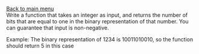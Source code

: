 [Back to main menu](https://github.com/nacenik/codewars/blob/main/README.md) <br>
Write a function that takes an integer as input, and returns the number of bits that are equal to one in the binary representation of that number. You can guarantee that input is non-negative.

Example: The binary representation of 1234 is 10011010010, so the function should return 5 in this case